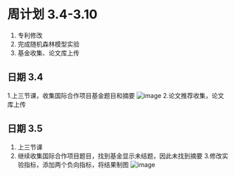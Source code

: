 # 周计划  3.4-3.10
1. 专利修改
2. 完成随机森林模型实验
3. 基金收集、论文库上传
## 日期 3.4
1.上三节课，收集国际合作项目基金题目和摘要
![image](https://github.com/CityGIS-lzjtu/PLAN/assets/147518579/54cadf82-2d9b-4a34-975f-8a4b85d31a8b)
2.论文推荐收集，论文库上传
## 日期 3.5
1. 上三节课
2. 继续收集国际合作项目题目，找到基金显示未结题，因此未找到摘要
3.修改实验指标，添加两个负向指标，将结果制图
![image](https://github.com/CityGIS-lzjtu/PLAN/assets/147518579/9a6a5601-2d63-44d6-a484-a21598d4ddaf)

